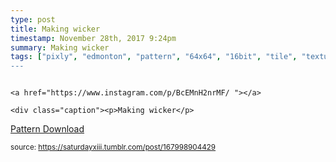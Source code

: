 ```yaml
---
type: post
title: Making wicker
timestamp: November 28th, 2017 9:24pm
summary: Making wicker
tags: ["pixly", "edmonton", "pattern", "64x64", "16bit", "tile", "texture", "art]
---
```


                
                
                
                                                                                       <a href="https://www.instagram.com/p/BcEMnH2nrMF/ "></a>
                                                                                          <div class="caption"><p>Making wicker</p>
<p><a href="https://photos.app.goo.gl/2JFeziVRJUFJUxP52" target="_blank">Pattern Download</a></p> </div>
                                    
                
                
                
                
                                
<small>source: https://saturdayxiii.tumblr.com/post/167998904429</small>